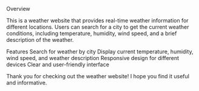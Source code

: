 Overview

This is a weather website that provides real-time weather information for different locations. Users can search for a city to get the current weather conditions, including temperature, humidity, wind speed, and a brief description of the weather.

Features Search for weather by city Display current temperature, humidity, wind speed, and weather description Responsive design for different devices Clear and user-friendly interface

Thank you for checking out the weather website! I hope you find it useful and informative.
